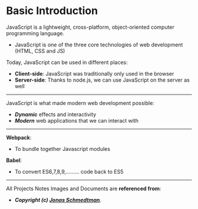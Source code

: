 # Basic Introduction

JavaScript is a lightweight, cross-platform, object-oriented computer programming language.

- JavaScript is one of the three core technologies of web development (HTML, CSS and JS)

Today, JavaScript can be used in different places:

- **Client-side**: JavaScript was traditionally only used in the browser
- **Server-side**: Thanks to node.js, we can use JavaScript on the server as well

---

JavaScript is what made modern web development possible:

- **_Dynamic_** effects and interactivity
- **_Modern_** web applications that we can interact with

---

**Webpack**:

- To bundle together Javascript modules

**Babel**:

- To convert ES6,7,8,9,......... code back to ES5

---

All Projects Notes Images and Documents are **referenced from**:

- **_Copyright (c) [Jonas Schmedtman](https://twitter.com/jonasschmedtman)_**.
